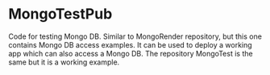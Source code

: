 # MongoTestPub
Code for testing Mongo DB. Similar to MongoRender repository, but this one contains Mongo DB access examples. 
It can be used to deploy a working app which can also access a Mongo DB.
The repository MongoTest is the same but it is a working example.
